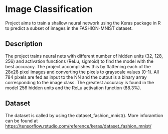 # Image Classification 
Project aims to train a shallow neural network using the Keras package in R to predict a subset of images in the FASHION-MNIST dataset.

## Description 
The project trains neural nets with different number of hidden units (32, 128, 256) and activation functions (ReLu, sigmoid) to find the model with the best accuracy. The project accomplishes this by flattening each of the 28x28 pixel images and converting the pixels to grayscale values (0-1). All 784 pixels are fed as input to the NN and the output is a binary array corresponding to the image class. The greatest accuracy is found in the model 256 hidden units and the ReLu activation function (88.3%).

## Dataset
The dataset is called by using the dataset_fashion_mnist(). More inforamtion can be found at https://tensorflow.rstudio.com/reference/keras/dataset_fashion_mnist/
